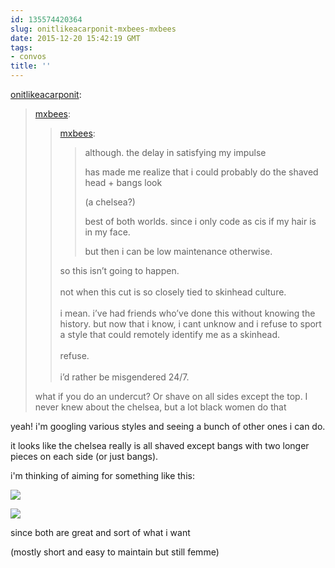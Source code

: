 ```yaml
---
id: 135574420364
slug: onitlikeacarponit-mxbees-mxbees
date: 2015-12-20 15:42:19 GMT
tags:
- convos
title: ''
---
```

<p><a class="tumblr_blog" href="http://onitlikeacarponit.tumblr.com/post/135573698527">onitlikeacarponit</a>:</p>
<blockquote>
<p><a class="tumblr_blog" href="http://mxbees.tumblr.com/post/135573384484">mxbees</a>:</p>
<blockquote>
<p><a class="tumblr_blog" href="http://mxbees.tumblr.com/post/135573003194">mxbees</a>:</p>
<blockquote>
<p>although. the delay in satisfying my impulse</p>

<p>has made me realize that i could probably do the shaved head + bangs look</p>

<p>(a chelsea?)</p>

<p>best of both worlds. since i only code as cis if my hair is in my face.</p>

<p>but then i can be low maintenance otherwise.</p>
</blockquote>
<p>so this isn’t going to happen.<br><br>not when this cut is so closely tied to skinhead culture.<br><br>i mean. i’ve had friends who’ve done this without knowing the history. but now that i know, i cant unknow and i refuse to sport a style that could remotely identify me as a skinhead.<br><br>refuse.<br><br>i’d rather be misgendered 24/7.</p>
</blockquote>
<p>what if you do an undercut? Or shave on all sides except the top. I never knew about the chelsea, but a lot black women do that</p>
</blockquote>

yeah! i'm googling various styles and seeing a bunch of other ones i can do.

it looks like the chelsea really is all shaved except bangs with two longer pieces on each side (or just bangs).

i'm thinking of aiming for something like this:

![](https://s-media-cache-ak0.pinimg.com/736x/99/c9/fe/99c9fe8fb2b8ece92f3d935d34877528.jpg)

![](http://pretty-hairstyles.com/wp-content/uploads/2015/06/shaved-hairstyles-for-women-11.jpg)

since both are great and sort of what i want

(mostly short and easy to maintain but still femme)
